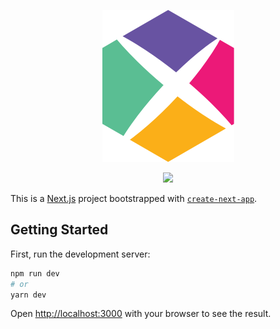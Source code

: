 <p align="center">
  <a href="https://tau.studio">
    <img src="https://github.com/tau/studio/blob/main/public/tau.svg"/>
  </a>
</p>
<p align="center">
  <a href="https://www.codacy.com/gh/tau/studio/dashboard?utm_source=github.com&amp;utm_medium=referral&amp;utm_content=tau/studio&amp;utm_campaign=Badge_Grade">
    <img src="https://api.codacy.com/project/badge/grade/ff1563fb81b34629bad68bc41007241c"/>
  </a>
</p>

This is a [Next.js](https://nextjs.org/) project bootstrapped with [`create-next-app`](https://github.com/vercel/next.js/tree/canary/packages/create-next-app).

## Getting Started

First, run the development server:

```bash
npm run dev
# or
yarn dev
```

Open [http://localhost:3000](http://localhost:3000) with your browser to see the result.
